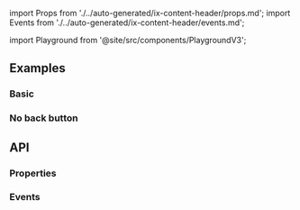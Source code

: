 import Props from './../auto-generated/ix-content-header/props.md';
import Events from './../auto-generated/ix-content-header/events.md';

import Playground from '@site/src/components/PlaygroundV3';

## Examples

### Basic

<Playground
  name="content-header"
  examplesByName>
</Playground>

### No back button

<Playground
  name="content-header-no-back"
  examplesByName>
</Playground>

## API

### Properties

<Props />

### Events

<Events />
